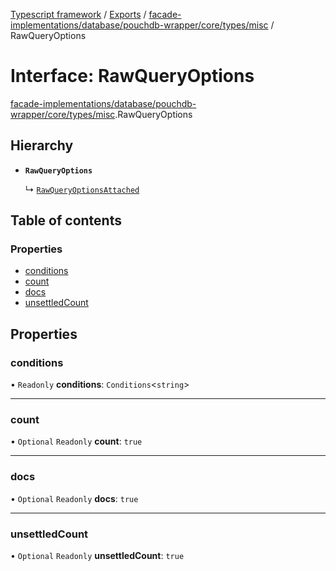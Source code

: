 [Typescript framework](../index.md) / [Exports](../modules.md) / [facade-implementations/database/pouchdb-wrapper/core/types/misc](../modules/facade_implementations_database_pouchdb_wrapper_core_types_misc.md) / RawQueryOptions

# Interface: RawQueryOptions

[facade-implementations/database/pouchdb-wrapper/core/types/misc](../modules/facade_implementations_database_pouchdb_wrapper_core_types_misc.md).RawQueryOptions

## Hierarchy

- **`RawQueryOptions`**

  ↳ [`RawQueryOptionsAttached`](facade_implementations_database_pouchdb_wrapper_core_types_misc.RawQueryOptionsAttached.md)

## Table of contents

### Properties

- [conditions](facade_implementations_database_pouchdb_wrapper_core_types_misc.RawQueryOptions.md#conditions)
- [count](facade_implementations_database_pouchdb_wrapper_core_types_misc.RawQueryOptions.md#count)
- [docs](facade_implementations_database_pouchdb_wrapper_core_types_misc.RawQueryOptions.md#docs)
- [unsettledCount](facade_implementations_database_pouchdb_wrapper_core_types_misc.RawQueryOptions.md#unsettledcount)

## Properties

### conditions

• `Readonly` **conditions**: `Conditions`<`string`\>

___

### count

• `Optional` `Readonly` **count**: ``true``

___

### docs

• `Optional` `Readonly` **docs**: ``true``

___

### unsettledCount

• `Optional` `Readonly` **unsettledCount**: ``true``
